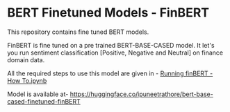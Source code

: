 # BERT Finetuned Models - FinBERT
This repository contains fine tuned BERT models.

FinBERT is fine tuned on a pre trained BERT-BASE-CASED model. It let's you run sentiment classification [Positive, Negative and Neutral] on finance domain data.

All the required steps to use this model are given in - [Running finBERT - How To.ipynb](https://github.com/ipuneetrathore/BERT_models/blob/master/Running%20finBERT%20-%20How%20To.ipynb) 

Model is available at- https://huggingface.co/ipuneetrathore/bert-base-cased-finetuned-finBERT

